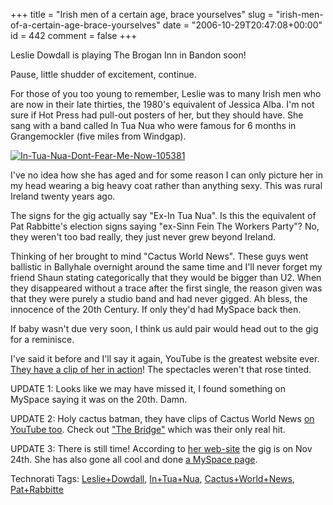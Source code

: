 +++
title = "Irish men of a certain age, brace yourselves"
slug = "irish-men-of-a-certain-age-brace-yourselves"
date = "2006-10-29T20:47:08+00:00"
id = 442
comment = false
+++

Leslie Dowdall is playing The Brogan Inn in Bandon soon!

Pause, little shudder of excitement, continue.

For those of you too young to remember, Leslie was to many Irish men who are now in their late thirties, the 1980's equivalent of Jessica Alba. I'm not sure if Hot Press had pull-out posters of her, but they should have. She sang with a band called In Tua Nua who were famous for 6 months in Grangemockler (five miles from Windgap). 

[![In-Tua-Nua-Dont-Fear-Me-Now-105381](http://static.flickr.com/110/282666120_08e93d871c_m.jpg)](http://www.flickr.com/photos/bandon1/282666120/ "Photo Sharing")

I've no idea how she has aged and for some reason I can only picture her in my head wearing a big heavy coat rather than anything sexy. This was rural Ireland twenty years ago.

The signs for the gig actually say "Ex-In Tua Nua". Is this the equivalent of Pat Rabbitte's election signs saying "ex-Sinn Fein The Workers Party"? No, they weren't too bad really, they just never grew beyond Ireland.

Thinking of her brought to mind "Cactus World News". These guys went ballistic in Ballyhale overnight around the same time and I'll never forget my friend Shaun stating categorically that they would be bigger than U2\. When they disappeared without a trace after the first single, the reason given was that they were purely a studio band and had never gigged. Ah bless, the innocence of the 20th Century. If only they'd had MySpace back then.

If baby wasn't due very soon, I think us auld pair would head out to the gig for a reminisce.

I've said it before and I'll say it again, YouTube is the greatest website ever. [They have a clip of her in action](https://www.youtube.com/watch?v=hbwXkJXaqYk)! The spectacles weren't that rose tinted.

UPDATE 1: Looks like we may have missed it, I found something on MySpace saying it was on the 20th. Damn.

UPDATE 2: Holy cactus batman, they have clips of Cactus World News [on YouTube too](https://www.youtube.com/results?search_query=cactus+world+news&search=Search). Check out ["The Bridge"](https://www.youtube.com/watch?v=uWNPKi_iVXI) which was their only real hit.

UPDATE 3: There is still time! According to [her web-site](http://www.lesliedowdall.com/pages/live.html) the gig is on Nov 24th. She has also gone all cool and done [a MySpace page](http://www.myspace.com/lesliedowdallmusic).

<span class="technoratitag">Technorati Tags: [Leslie+Dowdall](http://www.technorati.com/tags/Leslie+Dowdall), [In+Tua+Nua](http://www.technorati.com/tags/In+Tua+Nua), [Cactus+World+News](http://www.technorati.com/tags/Cactus+World+News), [Pat+Rabbitte](http://www.technorati.com/tags/Pat+Rabbitte)</span>
